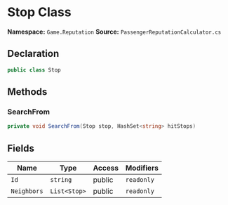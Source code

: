 # Stop Class

**Namespace:** `Game.Reputation`
**Source:** `PassengerReputationCalculator.cs`

## Declaration

```csharp
public class Stop
```

## Methods

### SearchFrom

```csharp
private void SearchFrom(Stop stop, HashSet<string> hitStops)
```

## Fields

| Name | Type | Access | Modifiers |
|------|------|--------|-----------|
| `Id` | `string` | public | `readonly` |
| `Neighbors` | `List<Stop>` | public | `readonly` |

